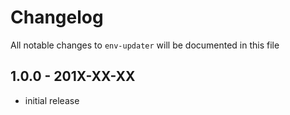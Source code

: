 # Changelog

All notable changes to `env-updater` will be documented in this file

## 1.0.0 - 201X-XX-XX

- initial release
